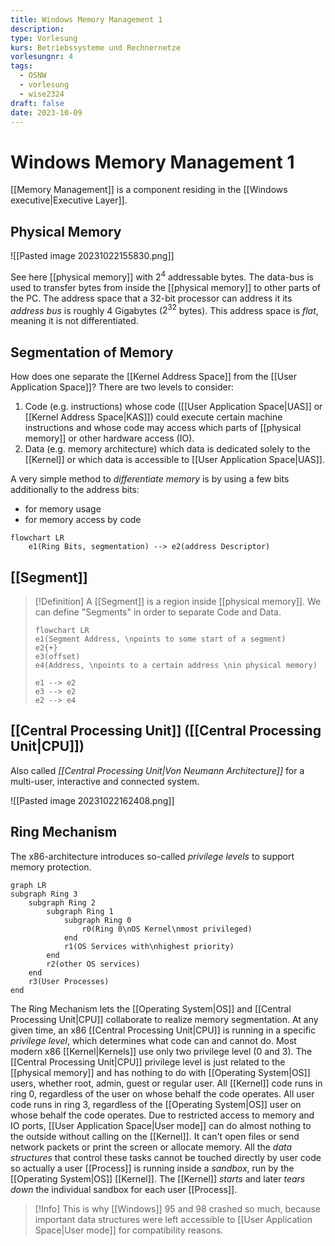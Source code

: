 ```yaml
---
title: Windows Memory Management 1
description: 
type: Vorlesung
kurs: Betriebssysteme und Rechnernetze
vorlesungnr: 4
tags:
  - OSNW
  - vorlesung
  - wise2324
draft: false
date: 2023-10-09
---
```

# Windows Memory Management 1

[[Memory Management]] is a component residing in the [[Windows executive|Executive Layer]]. 

## Physical Memory

![[Pasted image 20231022155830.png]]

See here [[physical memory]] with $2^4$ addressable bytes. The data-bus is used to transfer bytes from inside the [[physical memory]] to other parts of the PC. The address space that a 32-bit processor can address it its *address bus* is roughly $4$ Gigabytes ($2^{32}$ bytes). This address space is *flat*, meaning it is not differentiated.

## Segmentation of Memory

How does one separate the [[Kernel Address Space]] from the [[User Application Space]]? There are two levels to consider:

1. Code (e.g. instructions) whose code ([[User Application Space|UAS]] or [[Kernel Address Space|KAS]]) could execute certain machine instructions and whose code may access which parts of [[physical memory]] or other hardware access (IO).
2. Data (e.g. memory architecture) which data is dedicated solely to the [[Kernel]] or which data is accessible to [[User Application Space|UAS]].

A very simple method to *differentiate memory* is by using a few bits additionally to the address bits:

- for memory usage 
- for memory access by code 

```mermaid
flowchart LR
	e1(Ring Bits, segmentation) --> e2(address Descriptor)
```

## [[Segment]]

> [!Definition]
> A [[Segment]] is a region inside [[physical memory]]. We can define "Segments" in order to separate Code and Data.
> 
> ```mermaid
> flowchart LR
> e1(Segment Address, \npoints to some start of a segment)
> e2{+}
> e3(offset)
> e4(Address, \npoints to a certain address \nin physical memory)
> 
> e1 --> e2
> e3 --> e2
> e2 --> e4
> ```

## [[Central Processing Unit]] ([[Central Processing Unit|CPU]])

Also called *[[Central Processing Unit|Von Neumann Architecture]]* for a multi-user, interactive and connected system.

![[Pasted image 20231022162408.png]]

## Ring Mechanism 

The x86-architecture introduces so-called *privilege levels* to support memory protection.

```mermaid
graph LR
subgraph Ring 3
	subgraph Ring 2
		subgraph Ring 1
			subgraph Ring 0
				r0(Ring 0\nOS Kernel\nmost privileged)
			end
			r1(OS Services with\nhighest priority)
		end
		r2(other OS services)
	end
	r3(User Processes)
end
```

The Ring Mechanism lets the [[Operating System|OS]] and [[Central Processing Unit|CPU]] collaborate to realize memory segmentation. At any given time, an x86 [[Central Processing Unit|CPU]] is running in a specific *privilege level*, which determines what code can and cannot do. Most modern x86 [[Kernel|Kernels]] use only two privilege level (0 and 3). The [[Central Processing Unit|CPU]] privilege level is just related to the [[physical memory]] and has nothing to do with [[Operating System|OS]] users, whether root, admin, guest or regular user. 
All [[Kernel]] code runs in ring 0, regardless of the user on whose behalf the code operates. All user code runs in ring 3, regardless of the [[Operating System|OS]] user on whose behalf the code operates. 
Due to restricted access to memory and IO ports, [[User Application Space|User mode]] can do almost nothing to the outside without calling on the [[Kernel]]. It can't open files or send network packets or print the screen or allocate memory. All the *data structures* that control these tasks cannot be touched directly by user code so actually a user [[Process]] is running inside a *sandbox*, run by the [[Operating System|OS]] [[Kernel]]. The [[Kernel]] *starts* and later *tears down* the individual sandbox for each user [[Process]]. 

> [!Info]
> This is why [[Windows]] 95 and 98 crashed so much, because important data structures were left accessible to [[User Application Space|User mode]] for compatibility reasons.

